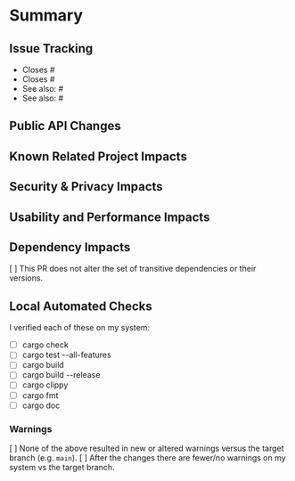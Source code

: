 <!-- Thank you for your contribution! -->

<!-- This template is intended to help you be most successful in contributing. While it may seem heavyweight, ensuring we cover all of these topics before PR reviews saves us all time and helps us maintain strong code safety and quality. -->

# Summary

<!-- Describe what this PR improves along with a description of how in a sentence or two. -->

## Issue Tracking

<!-- Describe which existing tickets this PR aims to resolve by prefixing the ticket number with `Closes` in the list. For tickets or PRs which this does not close, but which are related, use the prefix `See also:` -->

- Closes #<NN>
- Closes #<MM>
- See also: #<LL>
- See also: #<KK>

## Public API Changes

<!-- Ensure that the CHANGELOG of the appropriate crate(s) document all changes to public APIs. Briefly note those changes here, indicating whether the change(s) breaks API compatibility; pay particular attention to changes to public trait interfaces, as additive changes that do not supply a default implementation are API-breaking. Also, updates to the minimum-supported Rust version, and major-version updates to dependencies that are exposed as part of the public API are considered to be API-breaking changes. Use `cargo semver-checks` to confirm whether the changes you have introduced constitute semver-breaking changes. If there are no public API impacts, assert "No API changes." here. -->

## Known Related Project Impacts

<!-- If you know this change impacts other codebases / projects, name them here. Make sure you've linked to relevant issues above in `Issue Tracking`. Also, make sure you notify the other project about this PR! If you crosslink to github PRs or Issues, that should generate a notification for them. -->

<!-- This is also a good place to mention how this change might fit into bigger / longer plans across multiple projects, e.g. "this sets the groundwork for project Foo to add their Whatsit Feature in Q3". -->

## Security & Privacy Impacts

<!-- Make your best effort guess as to the impacts this PR may have on the security or privacy of the target code bases. If you believe the changes have no impact, explicitly assert that. -->

## Usability and Performance Impacts

<!-- Your best effort guess as to potential UX / Performance impacts. If this is too speculative, because this code is too far away from end-user products to have confidence, state that too. -->

## Dependency Impacts

[ ] This PR does not alter the set of transitive dependencies or their versions.

<!-- If you can't check the above, provide a rationale for the dependency change. -->

## Local Automated Checks

I verified each of these on my system:

- [ ] cargo check
- [ ] cargo test --all-features
- [ ] cargo build
- [ ] cargo build --release
- [ ] cargo clippy
- [ ] cargo fmt
- [ ] cargo doc

### Warnings

[ ] None of the above resulted in new or altered warnings versus the target branch (e.g. `main`).
[ ] After the changes there are fewer/no warnings on my system vs the target branch.

<!-- OR: describe the change in warnings on your system and advocate for why it is necessary. -->
